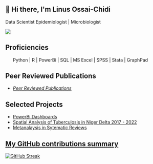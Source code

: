 ## 👋 Hi there, I'm Linus Ossai-Chidi
Data Scientist  Epidemiologist | Microbiologist

![](https://komarev.com/ghpvc/?username=linus4one&color=05F26C)

<h2>Proficiencies</h2>
<ul>Python | R | PowerBi | SQL | MS Excel | SPSS | Stata | GraphPad </ul>


<h2>Peer Reviewed Publications</h2>
<ul>
<li><a href="https://orcid.org/0000-0002-5385-0389"><i>Peer Reviewed Publications</i></a></li>
</ul>

<h2>Selected Projects</h2>
<ul>
<li><a href="https://github.com/linus4one/PowerBidashboards">PowerBi Dashboards</a></li>
<li><a href="https://github.com/linus4one/niger-delta_tb_hiv_spatial">Spatial Analysis of Tuberculosis in Niger Delta 2017 - 2022</a></li>
<li><a href="https://github.com/linus4one/meta_analysis_for_proportions">Metanalaysis in Sytematic Reviews</li>
</ul>

<h2>My GitHub contributions summary</h2>

[![GitHub Streak](https://github-readme-streak-stats.herokuapp.com?user=linus2one&theme=dark&ring=fb4362&file=fb4362&currStreakNum=fb4362&currStreakLabel=fb4362&hide_border=true)](https://git.io/streak-stats)




